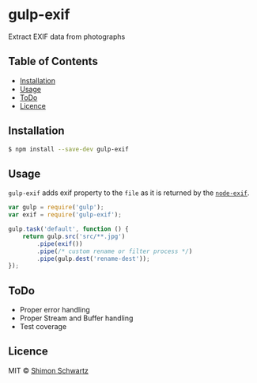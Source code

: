 gulp-exif
=========

Extract EXIF data from photographs

## Table of Contents

- [Installation](#installation)
- [Usage](#usage)
- [ToDo](#todo)
- [Licence](#licence)

## Installation

```sh
$ npm install --save-dev gulp-exif
```

## Usage

`gulp-exif` adds exif property to the `file` as it is returned by the [`node-exif`](https://www.npmjs.org/package/exif).

```js
var gulp = require('gulp');
var exif = require('gulp-exif');

gulp.task('default', function () {
	return gulp.src('src/**.jpg')
		.pipe(exif())
		.pipe(/* custom rename or filter process */)
		.pipe(gulp.dest('rename-dest'));
});
```

## ToDo

- Proper error handling
- Proper Stream and Buffer handling
- Test coverage

## Licence

MIT © [Shimon Schwartz](https://github.com/shimonenator)
